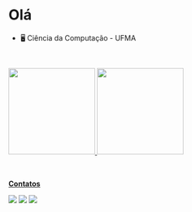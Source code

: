 # Olá 

- 🖥️ Ciência da Computação - UFMA



  <br>

<div>
  <a href="https://github.com/nycolerodrigues">
  <img height="170em" src="https://github-readme-stats.vercel.app/api?username=nycolerodrigues&show_icons=true&theme=radical">
  <img height="170em" src="https://github-readme-stats.vercel.app/api/top-langs/?username=nycolerodrigues&show_icons=true&theme=radical&layout=compact">
</div>

<br>

##
**Contatos**
 <div>
   <a href="https://www.instagram.com/nycolemcr" target="_blank"><img src="https://img.shields.io/badge/Instagram-E4405F?style=for-the-badge&logo=instagram&logoColor=white" target"_blank"></a>
   <a href="mailto:nycolec.rodrigues@gmail.com" target="_blank"><img src="https://img.shields.io/badge/Gmail-D14836?style=for-the-badge&logo=gmail&logoColor=white" target"_blank"></a>
   <a href="https://www.linkedin.com/in/nycole-costa-b05952223" target="_blank"><img src="https://img.shields.io/badge/LinkedIn-0077B5?style=for-the-badge&logo=linkedin&logoColor=white" target="_blank"></a>
 </div>

